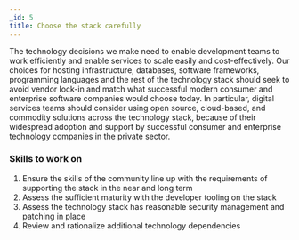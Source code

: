```yaml
---
_id: 5
title: Choose the stack carefully
---
```


The technology decisions we make need to enable development teams to work efficiently and enable services to scale easily and cost-effectively. Our choices for hosting infrastructure, databases, software frameworks, programming languages and the rest of the technology stack should seek to avoid vendor lock-in and match what successful modern consumer and enterprise software companies would choose today. In particular, digital services teams should consider using open source, cloud-based, and commodity solutions across the technology stack, because of their widespread adoption and support by successful consumer and enterprise technology companies in the private sector. 

<h3>Skills to work on </h3>

1. Ensure the skills of the community line up with the requirements of supporting the stack in the near and long term
1. Assess the sufficient maturity with the developer tooling on the stack
1. Assess the technology stack has reasonable security management and patching in place
1. Review and rationalize additional technology dependencies

